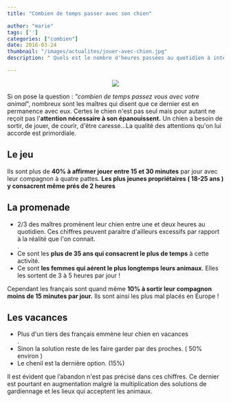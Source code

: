 ```yaml
---
title: "Combien de temps passer avec son chien"

author: "marie"
tags: ['']
categories: ["combien"]
date: 2016-03-24
thumbnail: "/images/actualites/jouer-avec-chien.jpg"
description: " Quels est le nombre d'heures passées au quotidien à interagir avec son chien "

---
```


<p align="center"><img src="/images/actualites/jouer-avec-chien.jpg"/></p>


Si on pose la question :<i> "combien de temps passez vous avec votre animal</i>", nombreux sont les maîtres qui disent que ce dernier est en permanence avec eux.
Certes le chien n'est pas seul mais pour autant ne reçoit pas l'<b>attention nécessaire à son épanouissent.</b>
Un chien a besoin de sortir, de jouer, de courir, d'être caresse...La qualité des attentions qu'on lui accorde est primordiale.

## Le jeu  ##
Ils sont plus de <b>40% à affirmer jouer entre 15 et 30 minutes</b> par jour avec leur compagnon à quatre pattes. <b>Les plus jeunes propriétaires ( 18-25 ans ) y consacrent même prés de 2 heures </b>

## La promenade ##

<ul>
 <li>2/3 des maîtres promènent leur chien entre une et deux heures au quotidien. Ces chiffres peuvent paraitre d'ailleurs excessifs par rapport à la réalité que l'on connait.</li>.<li>Ce sont les <b>plus de 35 ans qui consacrent le plus de temps</b> à cette activité.</li>
 <li>Ce sont <b>les femmes qui aérent le plus longtemps leurs animaux</b>. Elles les sortent de 3 à 5 heures par jour !</li>
</ul>

 Cependant les français sont quand même <b>10% à sortir leur compagnon moins de 15 minutes par jour.</b> Ils sont ainsi les plus mal placés en Europe !

<h2> Les vacances </h2>

<ul>
<li> Plus d'un tiers des français emmène leur chien en vacances</li>.
<li>Sinon la solution reste de les faire garder par des proches. ( 50% environ ) </li>
<li>Le chenil est la dernière option. (15%)</li>
</ul>

Il est évident que l’abandon n'est pas précisé dans ces chiffres. Ce dernier est pourtant en augmentation malgré la multiplication des solutions de gardiennage et les lieux qui acceptent les animaux.